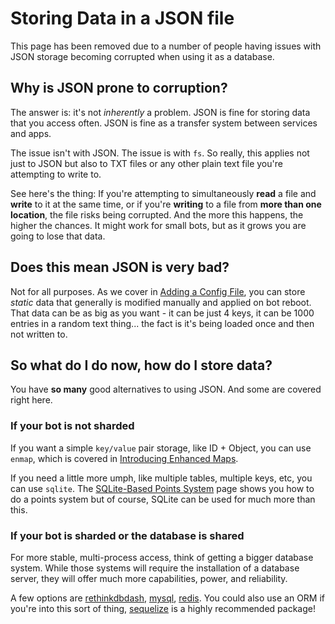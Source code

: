 # Storing Data in a JSON file

This page has been removed due to a number of people having issues with JSON storage becoming corrupted when using it as a database. 

## Why is JSON prone to corruption?

The answer is: it's not *inherently* a problem. JSON is fine for storing data that you access often. JSON is fine as a transfer system between services and apps.  

The issue isn't with JSON. The issue is with `fs`. So really, this applies not just to JSON but also to TXT files or any other plain text file you're attempting to write to. 

See here's the thing: If you're attempting to simultaneously **read** a file and **write** to it at the same time, or if you're **writing** to a file from **more than one location**, the file risks being corrupted. And the more this happens, the higher the chances. It might work for small bots, but as it grows you are going to lose that data.

## Does this mean JSON is very bad?

Not for all purposes. As we cover in [Adding a Config File](/getting-started/config-json-file.md), you can store *static* data that generally is modified manually and applied on bot reboot. That data can be as big as you want - it can be just 4 keys, it can be 1000 entries in a random text thing... the fact is it's being loaded once and then not written to. 

## So what do I do now, how do I store data?

You have **so many** good alternatives to using JSON. And some are covered right here.

### If your bot is not sharded

If you want a simple `key/value` pair storage, like ID + Object, you can use `enmap`, which is covered in [Introducing Enhanced Maps](/coding-guides/using-persistentcollections.md).

If you need a little more umph, like multiple tables, multiple keys, etc, you can use `sqlite`. The [SQLite-Based Points System](/coding-guides/storing-data-in-an-sqlite-file.md) page shows you how to do a points system but of course, SQLite can be used for much more than this.

### If your bot is sharded or the database is shared

For more stable, multi-process access, think of getting a bigger database system. While those systems will require the installation of a database server, they will offer much more capabilities, power, and reliability. 

A few options are [rethinkdbdash](https://www.npmjs.com/package/rethinkdbdash), [mysql](https://www.npmjs.com/package/mysql), [redis](https://www.npmjs.com/package/redis). You could also use an ORM if you're into this sort of thing, [sequelize](https://www.npmjs.com/package/sequelize) is a highly recommended package! 